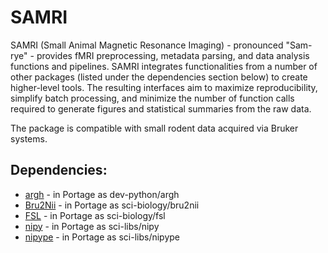 # SAMRI

SAMRI (Small Animal Magnetic Resonance Imaging) - pronounced "Sam-rye" - provides fMRI preprocessing, metadata parsing, and data analysis functions and pipelines.
SAMRI integrates functionalities from a number of other packages (listed under the dependencies section below) to create higher-level tools.
The resulting interfaces aim to maximize reproducibility, simplify batch processing, and minimize the number of function calls required to generate figures and statistical summaries from the raw data.

The package is compatible with small rodent data acquired via Bruker systems.

## Dependencies:

* [argh](https://github.com/neithere/argh) - in Portage as dev-python/argh
* [Bru2Nii](https://github.com/neurolabusc/Bru2Nii) - in Portage as sci-biology/bru2nii
* [FSL](http://fsl.fmrib.ox.ac.uk/fsl/fslwiki/) - in Portage as sci-biology/fsl
* [nipy](https://github.com/nipy/nipy) - in Portage as sci-libs/nipy
* [nipype](https://github.com/nipy/nipype) - in Portage as sci-libs/nipype
